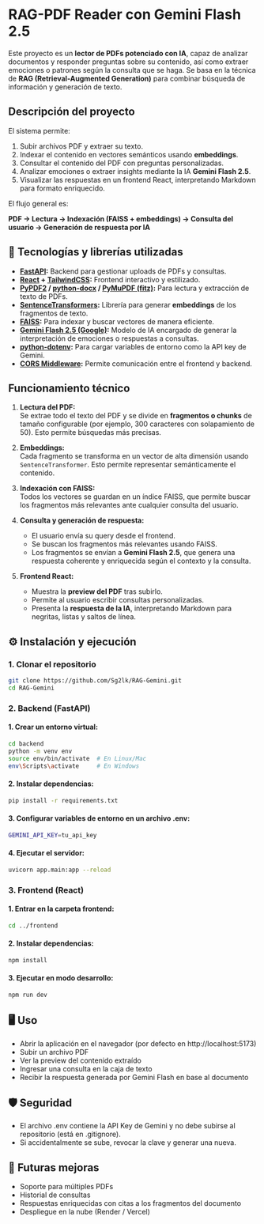 # RAG-PDF Reader con Gemini Flash 2.5

Este proyecto es un **lector de PDFs potenciado con IA**, capaz de analizar documentos y responder preguntas sobre su contenido, así como extraer emociones o patrones según la consulta que se haga. Se basa en la técnica de **RAG (Retrieval-Augmented Generation)** para combinar búsqueda de información y generación de texto.

## Descripción del proyecto

El sistema permite:

1. Subir archivos PDF y extraer su texto.
2. Indexar el contenido en vectores semánticos usando **embeddings**.
3. Consultar el contenido del PDF con preguntas personalizadas.
4. Analizar emociones o extraer insights mediante la IA **Gemini Flash 2.5**.
5. Visualizar las respuestas en un frontend React, interpretando Markdown para formato enriquecido.

El flujo general es:

**PDF → Lectura → Indexación (FAISS + embeddings) → Consulta del usuario → Generación de respuesta por IA**

## 🚀 Tecnologías y librerías utilizadas

- **[FastAPI](https://fastapi.tiangolo.com/):** Backend para gestionar uploads de PDFs y consultas.
- **[React](https://reactjs.org/) + [TailwindCSS](https://tailwindcss.com/):** Frontend interactivo y estilizado.
- **[PyPDF2](https://pypi.org/project/PyPDF2/) / [python-docx](https://python-docx.readthedocs.io/) / [PyMuPDF (fitz)](https://pymupdf.readthedocs.io/):** Para lectura y extracción de texto de PDFs.
- **[SentenceTransformers](https://www.sbert.net/):** Librería para generar **embeddings** de los fragmentos de texto.
- **[FAISS](https://github.com/facebookresearch/faiss):** Para indexar y buscar vectores de manera eficiente.
- **[Gemini Flash 2.5 (Google)](https://developers.generativeai.google/):** Modelo de IA encargado de generar la interpretación de emociones o respuestas a consultas.
- **[python-dotenv](https://pypi.org/project/python-dotenv/):** Para cargar variables de entorno como la API key de Gemini.
- **[CORS Middleware](https://fastapi.tiangolo.com/tutorial/cors/):** Permite comunicación entre el frontend y backend.

## Funcionamiento técnico

1. **Lectura del PDF:**  
   Se extrae todo el texto del PDF y se divide en **fragmentos o chunks** de tamaño configurable (por ejemplo, 300 caracteres con solapamiento de 50). Esto permite búsquedas más precisas.

2. **Embeddings:**  
   Cada fragmento se transforma en un vector de alta dimensión usando `SentenceTransformer`. Esto permite representar semánticamente el contenido.

3. **Indexación con FAISS:**  
   Todos los vectores se guardan en un índice FAISS, que permite buscar los fragmentos más relevantes ante cualquier consulta del usuario.

5. **Consulta y generación de respuesta:**  
   - El usuario envía su query desde el frontend.  
   - Se buscan los fragmentos más relevantes usando FAISS.  
   - Los fragmentos se envían a **Gemini Flash 2.5**, que genera una respuesta coherente y enriquecida según el contexto y la consulta.

6. **Frontend React:**  
   - Muestra la **preview del PDF** tras subirlo.  
   - Permite al usuario escribir consultas personalizadas.  
   - Presenta la **respuesta de la IA**, interpretando Markdown para negritas, listas y saltos de línea.

## ⚙️ Instalación y ejecución

### 1. Clonar el repositorio
  ```bash
  git clone https://github.com/Sg2lk/RAG-Gemini.git
  cd RAG-Gemini
  ```

### 2. Backend (FastAPI)
  #### 1. Crear un entorno virtual:
  ```bash
  cd backend
  python -m venv env
  source env/bin/activate  # En Linux/Mac
  env\Scripts\activate     # En Windows
  ```
  #### 2. Instalar dependencias:
  ```bash
  pip install -r requirements.txt
  ```
  #### 3. Configurar variables de entorno en un archivo .env:
  ```bash
  GEMINI_API_KEY=tu_api_key
  ```
  #### 4. Ejecutar el servidor:
  ```bash
  uvicorn app.main:app --reload
  ```

### 3. Frontend (React)
  #### 1. Entrar en la carpeta frontend:
  ```bash
  cd ../frontend
  ```

  #### 2. Instalar dependencias:
  ```bash
  npm install
  ```

  #### 3. Ejecutar en modo desarrollo:
  ```bash
  npm run dev
  ```

## 🖥️ Uso

- Abrir la aplicación en el navegador (por defecto en http://localhost:5173)
- Subir un archivo PDF
- Ver la preview del contenido extraído
- Ingresar una consulta en la caja de texto
- Recibir la respuesta generada por Gemini Flash en base al documento

## 🛡️ Seguridad
- El archivo .env contiene la API Key de Gemini y no debe subirse al repositorio (está en .gitignore).
- Si accidentalmente se sube, revocar la clave y generar una nueva.

## 🌟 Futuras mejoras
- Soporte para múltiples PDFs
- Historial de consultas
- Respuestas enriquecidas con citas a los fragmentos del documento
- Despliegue en la nube (Render / Vercel)
